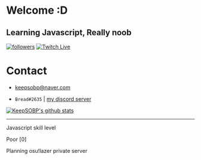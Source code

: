 # Welcome :D


## Learning Javascript, Really noob


[![followers](https://img.shields.io/github/followers/keepsobp?color=06d6a0&label=Github%20Followers&style=for-the-badge)](https://github.com/keepsobp?tab=followers)
[![Twitch Live](https://img.shields.io/twitch/status/keepsobp?color=06d6a0&label=Twitch%20Live%20Status&style=for-the-badge)](https://twitch.tv/keepsobp)


# Contact

- keepsobp@naver.com

- `Bread#2635` | [my discord server](https://discord.gg/bvn7FtB)


[![KeepSOBP's github stats](https://github-readme-stats.vercel.app/api?username=KeepSOBP&theme=tokyonight&show_icons=true)](https://github.com/anuraghazra/github-readme-stats)



-------------------------


Javascript skill level

Poor [0]

Planning osu!lazer private server
